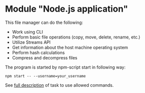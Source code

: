 # Module "Node.js application"

This file manager can do the following:

- Work using CLI
- Perform basic file operations (copy, move, delete, rename, etc.)
- Utilize Streams API
- Get information about the host machine operating system
- Perform hash calculations
- Compress and decompress files

The program is started by npm-script start in following way:

```
npm start -- --username=your_username
```

See [full description](https://github.com/AlreadyBored/nodejs-assignments/blob/main/assignments/file-manager/assignment.md) of task to use allowed commands.
